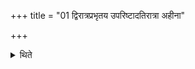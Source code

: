 +++
title = "01 द्विरात्रप्रभृतय उपरिष्टादतिरात्रा अहीना"

+++

<details><summary>थिते</summary>

1. The sacrifices beginning from two-day-sacrifices upto eleven-day-sacrifices, the last day of which is an Atirātra are called Ahīna. 
</details>
